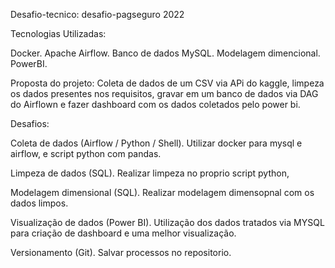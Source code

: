 Desafio-tecnico: desafio-pagseguro 2022


Tecnologias Utilizadas: 

Docker.
Apache Airflow.
Banco de dados MySQL.
Modelagem dimencional.
PowerBI.

Proposta do projeto:
Coleta de dados de um CSV via APi do kaggle,
limpeza os dados presentes nos requisitos, gravar em um banco de dados via DAG do Airflown
e fazer dashboard com os dados coletados pelo power bi.

Desafios:

Coleta de dados (Airflow / Python / Shell).
Utilizar docker para mysql e airflow, e script python com pandas.

Limpeza de dados (SQL).
Realizar limpeza no proprio script python,

Modelagem dimensional (SQL).
Realizar modelagem dimensopnal com os dados limpos.

Visualização de dados (Power BI).
Utilização dos dados tratados via MYSQL para criação de dashboard e uma melhor visualização.

Versionamento (Git).
Salvar processos no repositorio.

